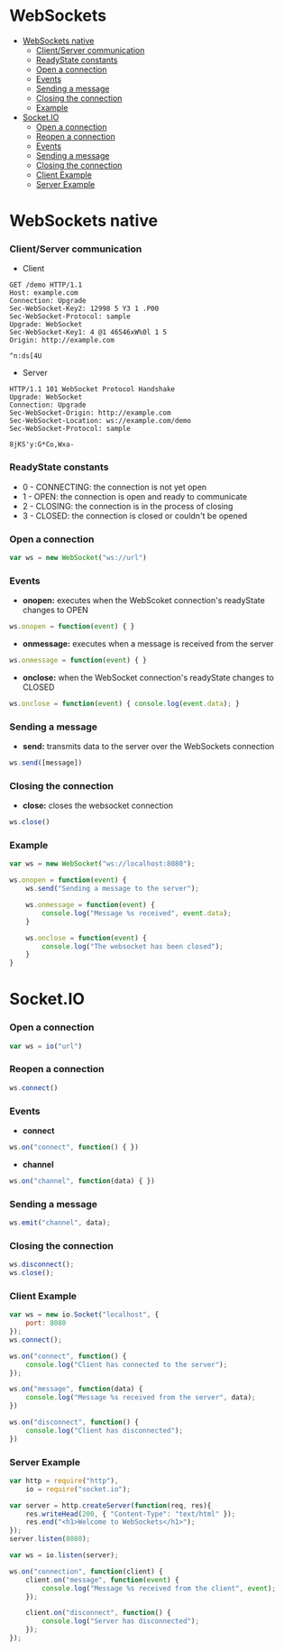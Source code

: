 # WebSockets
- [WebSockets native](#websockets-native)
    - [Client/Server communication](#clientserver-communication)
    - [ReadyState constants](#readystate-constants)
    - [Open a connection](#open-a-connection)
    - [Events](#events)
    - [Sending a message](#sending-a-message)
    - [Closing the connection](#closing-the-connection)
    - [Example](#example)
- [Socket.IO](#socketio)
    - [Open a connection](#open-a-connection-1)
    - [Reopen a connection](#reopen-a-connection)
    - [Events](#events-1)
    - [Sending a message](#sending-a-message-1)
    - [Closing the connection](#closing-the-connection-1)
    - [Client Example](#client-example)
    - [Server Example](#server-example)
# WebSockets native
### Client/Server communication
- Client
```
GET /demo HTTP/1.1
Host: example.com
Connection: Upgrade
Sec-WebSocket-Key2: 12998 5 Y3 1 .P00
Sec-WebSocket-Protocol: sample
Upgrade: WebSocket
Sec-WebSocket-Key1: 4 @1 46546xW%0l 1 5
Origin: http://example.com

^n:ds[4U
```
- Server
```
HTTP/1.1 101 WebSocket Protocol Handshake
Upgrade: WebSocket
Connection: Upgrade
Sec-WebSocket-Origin: http://example.com
Sec-WebSocket-Location: ws://example.com/demo
Sec-WebSocket-Protocol: sample

8jKS'y:G*Co,Wxa-
```
### ReadyState constants
- 0 - CONNECTING: the connection is not yet open
- 1 - OPEN: the connection is open and ready to communicate
- 2 - CLOSING: the connection is in the process of closing
- 3 - CLOSED: the connection is closed or couldn't be opened
### Open a connection
```javascript
var ws = new WebSocket("ws://url")
```
### Events
- **onopen:** executes when the WebScoket connection's readyState changes to OPEN
```javascript
ws.onopen = function(event) { }
```
- **onmessage:** executes when a message is received from the server
```javascript
ws.onmessage = function(event) { }
```
- **onclose:** when the WebSocket connection's readyState changes to CLOSED
```javascript
ws.onclose = function(event) { console.log(event.data); }
```
### Sending a message
- **send:** transmits data to the server over the WebSockets connection
```javascript
ws.send([message])
```
### Closing the connection
- **close:** closes the websocket connection
```javascript
ws.close()
```
### Example
```javascript
var ws = new WebSocket("ws://localhost:8080");

ws.onopen = function(event) {
	ws.send("Sending a message to the server");

	ws.onmessage = function(event) {
		console.log("Message %s received", event.data);
	}

	ws.onclose = function(event) {
		console.log("The websocket has been closed");
	}
}
```
# Socket.IO
### Open a connection
```javascript
var ws = io("url")
```
### Reopen a connection
```javascript
ws.connect()
```
### Events
- **connect**
```javascript
ws.on("connect", function() { })
```
- **channel**
```javascript
ws.on("channel", function(data) { })
```
### Sending a message
```javascript
ws.emit("channel", data);
```
### Closing the connection
```javascript
ws.disconnect();
ws.close();
```
### Client Example
```javascript
var ws = new io.Socket("localhost", {
	port: 8080
});
ws.connect();

ws.on("connect", function() {
	console.log("Client has connected to the server");
});

ws.on("message", function(data) { 
	console.log("Message %s received from the server", data);
})

ws.on("disconnect", function() {
	console.log("Client has disconnected");
})
```
### Server Example
```javascript
var http = require("http"),
	io = require("socket.io");

var server = http.createServer(function(req, res){
	res.writeHead(200, { "Content-Type": "text/html" });
	res.end("<h1>Welcome to WebSockets</h1>");
});
server.listen(8080);

var ws = io.listen(server);

ws.on("connection", function(client) {
	client.on("message", function(event) {
		console.log("Message %s received from the client", event);
	});

	client.on("disconnect", function() {
		console.log("Server has disconnected");
	});
});
```